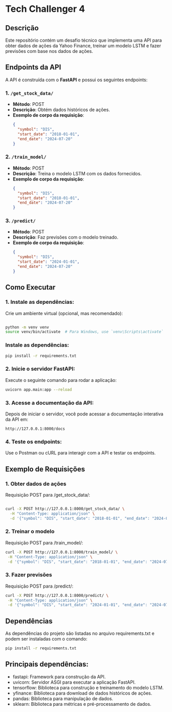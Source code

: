 # Tech Challenger 4

## Descrição
Este repositório contém um desafio técnico que implementa uma API para obter dados de ações da Yahoo Finance, treinar um modelo LSTM e fazer previsões com base nos dados de ações.

## Endpoints da API
A API é construída com o **FastAPI** e possui os seguintes endpoints:

### 1. `/get_stock_data/`
- **Método**: POST
- **Descrição**: Obtém dados históricos de ações.
- **Exemplo de corpo da requisição**:
    ```json
    {
      "symbol": "DIS",
      "start_date": "2018-01-01",
      "end_date": "2024-07-20"
    }
    ```

### 2. `/train_model/`
- **Método**: POST
- **Descrição**: Treina o modelo LSTM com os dados fornecidos.
- **Exemplo de corpo da requisição**:
    ```json
    {
      "symbol": "DIS",
      "start_date": "2018-01-01",
      "end_date": "2024-07-20"
    }
    ```

### 3. `/predict/`
- **Método**: POST
- **Descrição**: Faz previsões com o modelo treinado.
- **Exemplo de corpo da requisição**:
    ```json
    {
      "symbol": "DIS",
      "start_date": "2024-01-01",
      "end_date": "2024-07-20"
    }
    ```

## Como Executar


### 1. Instale as dependências:
Crie um ambiente virtual (opcional, mas recomendado):

```bash

python -m venv venv
source venv/bin/activate  # Para Windows, use `venv\Scripts\activate`
```

### Instale as dependências:

```bash
pip install -r requirements.txt
```

### 2. Inicie o servidor FastAPI:
Execute o seguinte comando para rodar a aplicação:

```bash
uvicorn app.main:app --reload
```

### 3. Acesse a documentação da API:
Depois de iniciar o servidor, você pode acessar a documentação interativa da API em:

```arduino
http://127.0.0.1:8000/docs
```
### 4. Teste os endpoints:
Use o Postman ou cURL para interagir com a API e testar os endpoints.

## Exemplo de Requisições

### 1. Obter dados de ações
Requisição POST para /get_stock_data/:

```bash

curl -X POST http://127.0.0.1:8000/get_stock_data/ \
  -H "Content-Type: application/json" \
  -d '{"symbol": "DIS", "start_date": "2018-01-01", "end_date": "2024-07-20"}'
  ```
### 2. Treinar o modelo
Requisição POST para /train_model/:

 ```bash
curl -X POST http://127.0.0.1:8000/train_model/ \
  -H "Content-Type: application/json" \
  -d '{"symbol": "DIS", "start_date": "2018-01-01", "end_date": "2024-07-20"}'
   ```

### 3. Fazer previsões
Requisição POST para /predict/:

 ```bash
curl -X POST http://127.0.0.1:8000/predict/ \
  -H "Content-Type: application/json" \
  -d '{"symbol": "DIS", "start_date": "2024-01-01", "end_date": "2024-07-20"}'
   ```

## Dependências
As dependências do projeto são listadas no arquivo requirements.txt e podem ser instaladas com o comando:   

 ```bash
pip install -r requirements.txt
 ```

## Principais dependências:
- fastapi: Framework para construção da API.
- uvicorn: Servidor ASGI para executar a aplicação FastAPI.
- tensorflow: Biblioteca para construção e treinamento do modelo LSTM.
- yfinance: Biblioteca para download de dados históricos de ações.
- pandas: Biblioteca para manipulação de dados.
- sklearn: Biblioteca para métricas e pré-processamento de dados.
